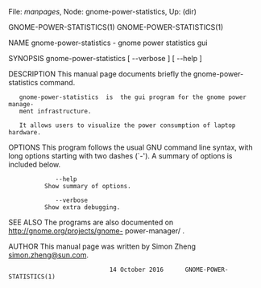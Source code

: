 File: *manpages*,  Node: gnome-power-statistics,  Up: (dir)

GNOME-POWER-STATISTICS(1)                            GNOME-POWER-STATISTICS(1)



NAME
       gnome-power-statistics - gnome power statistics gui

SYNOPSIS
       gnome-power-statistics [ --verbose ] [ --help ]


DESCRIPTION
       This manual page documents briefly the gnome-power-statistics command.

       gnome-power-statistics  is  the gui program for the gnome power manage-
       ment infrastructure.

       It allows users to visualize the power consumption of laptop hardware.

OPTIONS
       This program follows the usual  GNU  command  line  syntax,  with  long
       options  starting  with  two  dashes  (`-').   A  summary of options is
       included below.

                 --help
              Show summary of options.

                 --verbose
              Show extra debugging.

SEE ALSO
       The programs are also  documented  on  http://gnome.org/projects/gnome-
       power-manager/ .

AUTHOR
       This manual page was written by Simon Zheng <simon.zheng@sun.com>.



                                14 October 2016      GNOME-POWER-STATISTICS(1)
